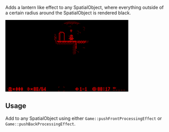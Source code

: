 Adds a lantern like effect to any SpatialObject, where everything outside of a certain radius around the SpatialObject is rendered black. 

![](https://raw.githubusercontent.com/VUEngine/VUEngine-Plugins/master/postProcessing/Lantern/preview.png)

## Usage

Add to any SpatialObject using either `Game::pushFrontProcessingEffect` or `Game::pushBackProcessingEffect`. 
